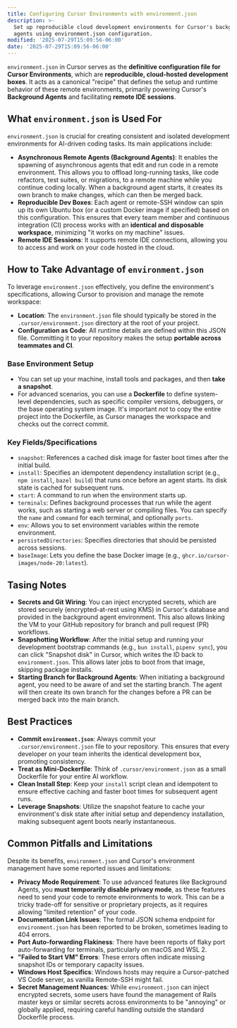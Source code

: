 ```yaml
---
title: Configuring Cursor Environments with environment.json
description: >-
  Set up reproducible cloud development environments for Cursor's background
  agents using environment.json configuration.
modified: '2025-07-29T15:09:56-06:00'
date: '2025-07-29T15:09:56-06:00'
---
```


`environment.json` in Cursor serves as the **definitive configuration file for Cursor Environments**, which are **reproducible, cloud-hosted development boxes**. It acts as a canonical "recipe" that defines the setup and runtime behavior of these remote environments, primarily powering Cursor's **Background Agents** and facilitating **remote IDE sessions**.

## What `environment.json` is Used For

`environment.json` is crucial for creating consistent and isolated development environments for AI-driven coding tasks. Its main applications include:

- **Asynchronous Remote Agents (Background Agents)**: It enables the spawning of asynchronous agents that edit and run code in a remote environment. This allows you to offload long-running tasks, like code refactors, test suites, or migrations, to a remote machine while you continue coding locally. When a background agent starts, it creates its own branch to make changes, which can then be merged back.
- **Reproducible Dev Boxes**: Each agent or remote-SSH window can spin up its own Ubuntu box (or a custom Docker image if specified) based on this configuration. This ensures that every team member and continuous integration (CI) process works with an **identical and disposable workspace**, minimizing "it works on my machine" issues.
- **Remote IDE Sessions**: It supports remote IDE connections, allowing you to access and work on your code hosted in the cloud.

## How to Take Advantage of `environment.json`

To leverage `environment.json` effectively, you define the environment's specifications, allowing Cursor to provision and manage the remote workspace:

- **Location**: The `environment.json` file should typically be stored in the `.cursor/environment.json` directory at the root of your project.
- **Configuration as Code**: All runtime details are defined within this JSON file. Committing it to your repository makes the setup **portable across teammates and CI**.

### Base Environment Setup

- You can set up your machine, install tools and packages, and then **take a snapshot**.
- For advanced scenarios, you can use a **Dockerfile** to define system-level dependencies, such as specific compiler versions, debuggers, or the base operating system image. It's important _not_ to copy the entire project into the Dockerfile, as Cursor manages the workspace and checks out the correct commit.

### Key Fields/Specifications

- `snapshot`: References a cached disk image for faster boot times after the initial build.
- `install`: Specifies an idempotent dependency installation script (e.g., `npm install`, `bazel build`) that runs once before an agent starts. Its disk state is cached for subsequent runs.
- `start`: A command to run when the environment starts up.
- `terminals`: Defines background processes that run while the agent works, such as starting a web server or compiling files. You can specify the `name` and `command` for each terminal, and optionally `ports`.
- `env`: Allows you to set environment variables within the remote environment.
- `persistedDirectories`: Specifies directories that should be persisted across sessions.
- `baseImage`: Lets you define the base Docker image (e.g., `ghcr.io/cursor-images/node-20:latest`).

## Tasing Notes

- **Secrets and Git Wiring**: You can inject encrypted secrets, which are stored securely (encrypted-at-rest using KMS) in Cursor's database and provided in the background agent environment. This also allows linking the VM to your GitHub repository for branch and pull request (PR) workflows.
- **Snapshotting Workflow**: After the initial setup and running your development bootstrap commands (e.g., `bun install`, `pipenv sync`), you can click "Snapshot disk" in Cursor, which writes the ID back to `environment.json`. This allows later jobs to boot from that image, skipping package installs.
- **Starting Branch for Background Agents**: When initiating a background agent, you need to be aware of and set the starting branch. The agent will then create its own branch for the changes before a PR can be merged back into the main branch.

## Best Practices

- **Commit `environment.json`**: Always commit your `.cursor/environment.json` file to your repository. This ensures that every developer on your team inherits the identical development box, promoting consistency.
- **Treat as Mini-Dockerfile**: Think of `.cursor/environment.json` as a small Dockerfile for your entire AI workflow.
- **Clean Install Step**: Keep your `install` script clean and idempotent to ensure effective caching and faster boot times for subsequent agent runs.
- **Leverage Snapshots**: Utilize the snapshot feature to cache your environment's disk state after initial setup and dependency installation, making subsequent agent boots nearly instantaneous.

## Common Pitfalls and Limitations

Despite its benefits, `environment.json` and Cursor's environment management have some reported issues and limitations:

- **Privacy Mode Requirement**: To use advanced features like Background Agents, you **must temporarily disable privacy mode**, as these features need to send your code to remote environments to work. This can be a tricky trade-off for sensitive or proprietary projects, as it requires allowing "limited retention" of your code.
- **Documentation Link Issues**: The formal JSON schema endpoint for `environment.json` has been reported to be broken, sometimes leading to 404 errors.
- **Port Auto-forwarding Flakiness**: There have been reports of flaky port auto-forwarding for terminals, particularly on macOS and WSL 2.
- **"Failed to Start VM" Errors**: These errors often indicate missing snapshot IDs or temporary capacity issues.
- **Windows Host Specifics**: Windows hosts may require a Cursor-patched VS Code server, as vanilla Remote-SSH might fail.
- **Secret Management Nuances**: While `environment.json` can inject encrypted secrets, some users have found the management of Rails master keys or similar secrets across environments to be "annoying" or globally applied, requiring careful handling outside the standard Dockerfile process.

